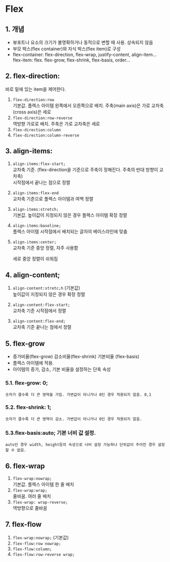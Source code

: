 # Flex

## 1. 개념

- 뷰포트나 요소의 크기가 불명확하거나 동적으로 변할 때 사용.
  상속되지 않음
- 부모 박스(flex container)와 자식 박스(flex item)로 구성
- flex-container: flex-direction, flex-wrap, justify-content, align-item...
  flex-item: flex. flex-grow, flex-shrink, flex-basis, order...

## 2. flex-direction:

바로 밑에 있는 item을 제어한다.

1. `flex-direction:row`  
   기본값. 플렉스 아이템 왼쪽에서 오른쪽으로 배치. 주축(main axis)은 가로 교차축(cross axis)은 세로
1. `flex-direction:row-reverse`  
   역방향 가로로 배치. 주축은 가로 교차축은 세로
1. `flex-direction:column`
1. `flex-direction:column-reverse`

## 3. align-items:

1. `align-items:flex-start;`  
    교차축 기준.
   (flex-direction을 기준으로 주축이 정해진다. 주축의 반대 방향이 교차축)  
    시작점에서 끝나는 점으로 정렬
2. `align-items:flex-end`  
   교차축 기준으로 플렉스 아이템과 여백 정렬
3. `align-items:stretch;`  
   기본값. 높이값이 지정되지 않은 경우 플렉스 아이템 확장 정렬
4. `align-items:baseline;`  
   플렉스 아이템 시작점에서 배치되는 글자의 베이스라인에 맞춤
5. `align-items:center;`  
   교차축 기준 중앙 정렬, 자주 사용함

   세로 중앙 정렬이 쉬워짐

## 4. align-content;

1. `align-content:stretc;h` (기본값)  
   높이값이 지정되지 않은 경우 확장 정렬

2. `align-content:flex-start;`  
   교차축 기준 시작점에서 정렬
3. `align-content:flex-end;`  
   교차축 기준 끝나는 점에서 정렬

## 5. flex-grow

- 증가비율(flex-grow) 감소비율(flex-shrink) 기본비율 (flex-basis)
- 플렉스 아이템에 적용.
- 아이템의 증가, 감소, 기본 비율을 설정하는 단축 속성

### 5.1. flex-grow: 0;

    숫자가 클수록 더 큰 영역을 가짐. 가변값이 아니거나 0인 경우 적용되지 않음. 0,1

### 5.2. flex-shrink: 1;

    숫자가 클수록 더 큰 영역이 감소. 가변갑이 아니거나 0인 경우 적용되지 않음.

### 5.3.flex-basis:auto; 기본 너비 값 설정.

    auto인 경우 width, height등의 속성으로 너비 설정 가능하나 단위값이 주어진 경우 설정할 수 없음.

## 6. flex-wrap

1. `flex-wrap:nowrap;`  
   기본값. 플렉스 아이템 한 줄 배치
2. `flex-wrap:wrap; `  
   줄바꿈. 여러 줄 배치
3. `flex-wrap: wrap-reverse;`  
   역방향으로 줄바꿈

## 7. flex-flow

1. `flex-wrap:nowrap;` (기본값)
2. `flex-flow:row nowrap;`
3. `flex-flow:column;`
4. `flex-flow:row-reverse wrap;`
